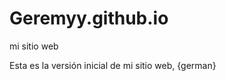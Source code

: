 # Geremyy.github.io
mi sitio web
<!doctype html>
<html lang="en">
    <head>
        <meta charset="utf-8">
        <title>Mi sitio Web</title>
    </head>
    <body>
        Esta es la versión inicial de mi sitio web, {german}
    </body>
</html>

